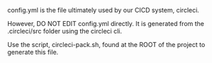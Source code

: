 config.yml is the file ultimately used by our CICD system, circleci.

However, DO NOT EDIT config.yml directly.
It is generated from the .circleci/src folder using the circleci cli.

Use the script, circleci-pack.sh, found at the ROOT of the project to generate this file.